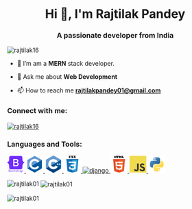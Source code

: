 

<h1 align="center">Hi 👋, I'm Rajtilak Pandey</h1>
<h3 align="center">A passionate developer from India</h3>
 
<p align="left"> <img src="https://komarev.com/ghpvc/?username=rajtilak01&label=Profile%20views&color=0e75b6&style=flat" alt="rajtilak16" /> </p>

- 🌱 I’m am a **MERN** stack developer.

- 💬 Ask me about **Web Development**

- 📫 How to reach me **rajtilakpandey01@gmail.com**

<h3 align="left">Connect with me:</h3>
<p align="left">
<a href="https://linkedin.com/in/rajtilak16" target="blank"><img align="center" src="https://raw.githubusercontent.com/rahuldkjain/github-profile-readme-generator/master/src/images/icons/Social/linked-in-alt.svg" alt="rajtilak16" height="30" width="40" /></a>
</p>

<h3 align="left">Languages and Tools:</h3>
<p align="left"> <a href="https://getbootstrap.com" target="_blank" rel="noreferrer"> <img src="https://raw.githubusercontent.com/devicons/devicon/master/icons/bootstrap/bootstrap-plain-wordmark.svg" alt="bootstrap" width="40" height="40"/> </a> <a href="https://www.cprogramming.com/" target="_blank" rel="noreferrer"> <img src="https://raw.githubusercontent.com/devicons/devicon/master/icons/c/c-original.svg" alt="c" width="40" height="40"/> </a> <a href="https://www.w3schools.com/cpp/" target="_blank" rel="noreferrer"> <img src="https://raw.githubusercontent.com/devicons/devicon/master/icons/cplusplus/cplusplus-original.svg" alt="cplusplus" width="40" height="40"/> </a> <a href="https://www.w3schools.com/css/" target="_blank" rel="noreferrer"> <img src="https://raw.githubusercontent.com/devicons/devicon/master/icons/css3/css3-original-wordmark.svg" alt="css3" width="40" height="40"/> </a> <a href="https://www.djangoproject.com/" target="_blank" rel="noreferrer"> <img src="https://cdn.worldvectorlogo.com/logos/django.svg" alt="django" width="40" height="40"/> </a> <a href="https://www.w3.org/html/" target="_blank" rel="noreferrer"> <img src="https://raw.githubusercontent.com/devicons/devicon/master/icons/html5/html5-original-wordmark.svg" alt="html5" width="40" height="40"/> </a> <a href="https://developer.mozilla.org/en-US/docs/Web/JavaScript" target="_blank" rel="noreferrer"> <img src="https://raw.githubusercontent.com/devicons/devicon/master/icons/javascript/javascript-original.svg" alt="javascript" width="40" height="40"/> </a> <a href="https://www.python.org" target="_blank" rel="noreferrer"> <img src="https://raw.githubusercontent.com/devicons/devicon/master/icons/python/python-original.svg" alt="python" width="40" height="40"/> </a> </p>

<p><img align="left" src="https://github-readme-stats.vercel.app/api/top-langs?username=rajtilak01&show_icons=true&locale=en&layout=compact" alt="rajtilak01" /></p>

<p>&nbsp;<img align="center" src="https://github-readme-stats.vercel.app/api?username=rajtilak01&show_icons=true&locale=en" alt="rajtilak01" /></p>

<p><img align="center" src="https://github-readme-streak-stats.herokuapp.com/?user=rajtilak01&" alt="rajtilak01" /></p>
